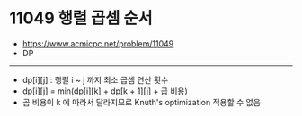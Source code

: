 # 11049 행렬 곱셈 순서

- https://www.acmicpc.net/problem/11049
- DP
---
- dp[i][j] : 행렬 i ~ j 까지 최소 곱셈 연산 횟수
- dp[i][j] = min(dp[i][k] + dp[k + 1][j] + 곱 비용)
- 곱 비용이 k 에 따라서 달라지므로 Knuth's optimization 적용할 수 없음

